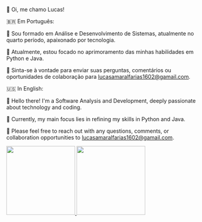 👋 Oi, me chamo Lucas!

🇧🇷 Em Português:

📖 Sou formado em Análise e Desenvolvimento de Sistemas, atualmente no quarto período, apaixonado por tecnologia.

💼 Atualmente, estou focado no aprimoramento das minhas habilidades em Python e Java.

📧 Sinta-se à vontade para enviar suas perguntas, comentários ou oportunidades de colaboração para lucasamaralfarias1602@gamail.com.

🇺🇸 In English:

📖 Hello there! I'm a Software Analysis and Development, deeply passionate about technology and coding.

💼 Currently, my main focus lies in refining my skills in Python and Java.

📧 Please feel free to reach out with any questions, comments, or collaboration opportunities to lucasamaralfarias1602@gamail.com.

<div>
<a href="https://github.com/amaralflucas">
<img loading="lazy" height="180em" src="https://github-readme-stats.vercel.app/api/top-langs/?username=amaralflucas&layout=compact&langs_count=7&theme=tokyonight"/>
<img loading="lazy" height="180em" src="https://github-readme-stats.vercel.app/api?username=amaralflucas&show_icons=true&theme=tokyonight&include_all_commits=true&count_private=true"/>
</div>

<!---
AmaralFLucas/AmaralFLucas is a ✨ special ✨ repository because its `README.md` (this file) appears on your GitHub profile.
You can click the Preview link to take a look at your changes.
--->
